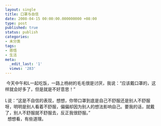 ```yaml
---
layout: single
title: 口罩与自信
date: 2008-04-15 00:00:00.000000000 +08:00
type: post
published: true
status: publish
categories:
- 未分类
tags:
- 感悟
- 生活
meta:
  _edit_last: '1'
  views: '283'
---
```

<div> 今天中午和L一起吃饭，一路上杨树的毛毛很是讨厌，我说：“应该戴口罩的，这样就会好多了，但是就是不好意思！”</div>
<div> <br />
L说：“这是不自信的表现，想想，你带口罩到底是自己不舒服还是别人不舒服呀，明明是别人看着不舒服，偏偏却因为别人的想法影响自己。要我的话，就戴了，别人不舒服就不舒服去，反正我很舒服。”</div>
<div>  想想看，有些道理。</div>
